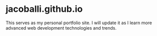 # jacoballi.github.io

This serves as my personal portfolio site. I will update it as I learn more advanced web development technologies and trends.
